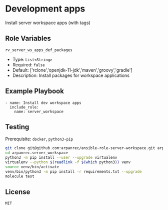 Development apps
=========

Install server workspace apps (with tags)

Role Variables
--------------

`rv_server_ws_apps_def_packages`

* Type: `List<String>`
* Required: `false`
* Default: ['rclone','openjdk-11-jdk','maven','groovy','gradle']
* Description: Install packages for workspace applications

Example Playbook
----------------

```
- name: Install dev workspace apps
  include_role:
    name: server_workspace
```

Testing
-------

Prerequisite: `docker`, `python3-pip`

```bash
git clone git@github.com:arpanrec/ansible-role-server-workspace.git arpanrec.server_workspace
cd arpanrec.server_workspace
python3 -m pip install --user --upgrade virtualenv
virtualenv --python $(readlink -f $(which python3)) venv
source venv/bin/activate
venv/bin/python3 -m pip install -r requirements.txt --upgrade
molecule test
```

License
-------

`MIT`
